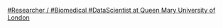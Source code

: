 [#Researcher / #Biomedical #DataScientist at Queen Mary University of London](https://qi.tc/qi/111848)